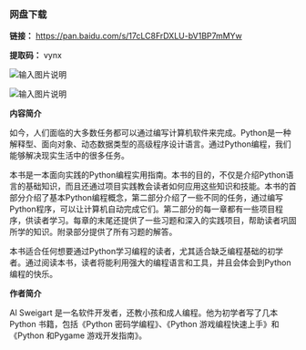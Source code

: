### 网盘下载

**链接：** https://pan.baidu.com/s/17cLC8FrDXLU-bV1BP7mMYw 

**提取码：** vynx

![输入图片说明](https://images.gitee.com/uploads/images/2020/0826/101205_44010c83_7785827.jpeg "图怪兽_6019894cc394ad904689234b6cf6b4c7_99096.jpg")

![输入图片说明](https://images.gitee.com/uploads/images/2020/0708/205756_3a8e437b_7785827.png "屏幕截图.png")

 **内容简介** 

如今，人们面临的大多数任务都可以通过编写计算机软件来完成。Python是一种解释型、面向对象、动态数据类型的高级程序设计语言。通过Python编程，我们能够解决现实生活中的很多任务。

本书是一本面向实践的Python编程实用指南。本书的目的，不仅是介绍Python语言的基础知识，而且还通过项目实践教会读者如何应用这些知识和技能。本书的首部分介绍了基本Python编程概念，第二部分介绍了一些不同的任务，通过编写Python程序，可以让计算机自动完成它们。第二部分的每一章都有一些项目程序，供读者学习。每章的末尾还提供了一些习题和深入的实践项目，帮助读者巩固所学的知识。附录部分提供了所有习题的解答。

本书适合任何想要通过Python学习编程的读者，尤其适合缺乏编程基础的初学者。通过阅读本书，读者将能利用强大的编程语言和工具，并且会体会到Python编程的快乐。

 **作者简介** 

Al Sweigart 是一名软件开发者，还教小孩和成人编程。他为初学者写了几本Python 书籍，包括《Python 密码学编程》、《Python 游戏编程快速上手》和《Python 和Pygame 游戏开发指南》。
